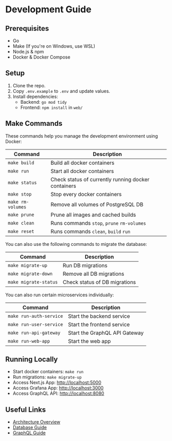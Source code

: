 # Development Guide

## Prerequisites
- Go
- Make (If you're on Windows, use WSL)
- Node.js & npm
- Docker & Docker Compose

## Setup
1. Clone the repo.
2. Copy `.env.example` to `.env` and update values.
3. Install dependencies:
    - Backend: `go mod tidy`
    - Frontend: `npm install` in `web/`

## Make Commands

These commands help you manage the development environment using Docker:

| Command               | Description                                         |
|-----------------------|-----------------------------------------------------|
| `make build`          | Build all docker containers                         |
| `make run`            | Start all docker containers                         |
| `make status`         | Check status of currently running docker containers |
| `make stop`           | Stop every docker containers                        |
| `make rm-volumes`     | Remove all volumes of PostgreSQL DB                 |
| `make prune`          | Prune all images and cached builds                  |
| `make clean`          | Runs commands `stop`, `prune` `rm-volumes`          |
| `make reset`          | Runs commands `clean`, `build` `run`                |

You can also use the following commands to migrate the database:

| Command               | Description                                         |
|-----------------------|-----------------------------------------------------|
| `make migrate-up`     | Run DB migrations                                   |
| `make migrate-down`   | Remove all DB migrations                            |
| `make migrate-status` | Check status of DB migrations                       |


You can also run certain microservices individually:

| Command                 | Description                   |
|-------------------------|-------------------------------|
| `make run-auth-service` | Start the backend service     |
| `make run-user-service` | Start the frontend service    |
| `make run-api-gateway`  | Start the GraphQL API Gateway |
| `make run-web-app`      | Start the web app             |


## Running Locally
- Start docker containers: `make run`
- Run migrations: `make migrate-up`
- Access Next.js App: [http://localhost:5000](http://localhost:5000)
- Access Grafana App: [http://localhost:3000](http://localhost:3000)
- Access GraphQL API: [http://localhost:8080](http://localhost:8080)

## Useful Links
- [Architecture Overview](architecture.md)
- [Database Guide](database.md)
- [GraphQL Guide](graphql.md)